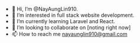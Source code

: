 - 👋 Hi, I’m @NayAungLin910.
- 👀 I’m interested in full stack website development.
- 🌱 I’m currently learning Laravel and React.
- 💞️ I’m looking to collaborate on [noting right now]
- 📫 How to reach me nayaunglin910@gmail.com
<!---
NayAungLin910/NayAungLin910 is a ✨ special ✨ repository because its `README.md` (this file) appears on your GitHub profile.
You can click the Preview link to take a look at your changes.
--->
